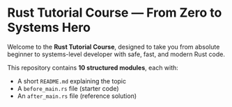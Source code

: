 # Rust Tutorial Course — From Zero to Systems Hero

Welcome to the **Rust Tutorial Course**, designed to take you from absolute beginner to systems-level developer with safe, fast, and modern Rust code.

This repository contains **10 structured modules**, each with:

- A short `README.md` explaining the topic  
- A `before_main.rs` file (starter code)  
- An `after_main.rs` file (reference solution)
